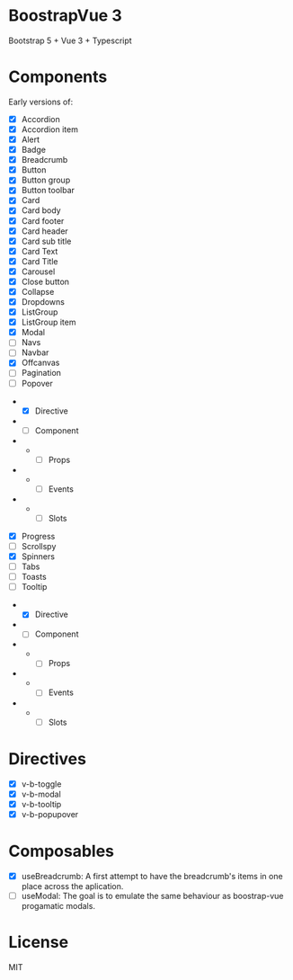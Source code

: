 # BoostrapVue 3

Bootstrap 5 + Vue 3 + Typescript

# Components

Early versions of:

- [x] Accordion
- [x] Accordion item
- [x] Alert
- [x] Badge
- [x] Breadcrumb
- [x] Button
- [x] Button group
- [x] Button toolbar
- [x] Card
- [x] Card body
- [x] Card footer
- [x] Card header
- [x] Card sub title
- [x] Card Text
- [x] Card Title
- [x] Carousel
- [x] Close button
- [x] Collapse
- [x] Dropdowns
- [x] ListGroup
- [x] ListGroup item
- [x] Modal
- [ ] Navs
- [ ] Navbar
- [x] Offcanvas
- [ ] Pagination
- [ ] Popover
- - [x] Directive
- - [ ] Component
- - - [ ] Props
- - - [ ] Events
- - - [ ] Slots
- [x] Progress
- [ ] Scrollspy
- [x] Spinners
- [ ] Tabs
- [ ] Toasts
- [ ] Tooltip
- - [x] Directive
- - [ ] Component
- - - [ ] Props
- - - [ ] Events
- - - [ ] Slots

# Directives

- [x] v-b-toggle
- [x] v-b-modal
- [x] v-b-tooltip
- [x] v-b-popupover

# Composables

- [x] useBreadcrumb: A first attempt to have the breadcrumb's items in one place across the aplication.
- [ ] useModal: The goal is to emulate the same behaviour as boostrap-vue progamatic modals.

# License

MIT

